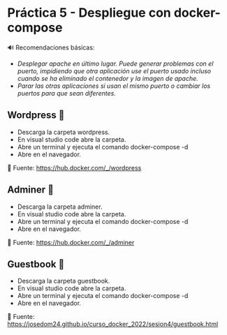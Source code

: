 # Práctica 5 - Despliegue con docker-compose

🔊 Recomendaciones básicas:

* _Desplegar apache en último lugar. Puede generar problemas con el puerto, impidiendo que otra aplicación use el puerto usado incluso cuando se ha eliminado el contenedor y la imagen de apache._
* _Parar las otras aplicaciones si usan el mismo puerto o cambiar los puertos para que sean diferentes._

## Wordpress 📄

* Descarga la carpeta wordpress.
* En visual studio code abre la carpeta.
* Abre un terminal y ejecuta el comando docker-compose -d
* Abre en el navegador.

📌 Fuente: https://hub.docker.com/_/wordpress

## Adminer 📜

* Descarga la carpeta adminer.
* En visual studio code abre la carpeta.
* Abre un terminal y ejecuta el comando docker-compose -d
* Abre en el navegador.

📌 Fuente: https://hub.docker.com/_/adminer

## Guestbook 📰

* Descarga la carpeta guestbook.
* En visual studio code abre la carpeta.
* Abre un terminal y ejecuta el comando docker-compose -d
* Abre en el navegador.

📌 Fuente: https://josedom24.github.io/curso_docker_2022/sesion4/guestbook.html
